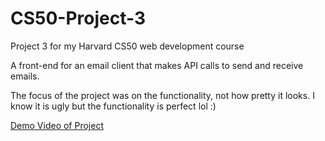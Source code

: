 # CS50-Project-3
Project 3 for my Harvard CS50 web development course

A front-end for an email client that makes API calls to send and receive emails.

The focus of the project was on the functionality, not how pretty it looks. I know it is ugly but the functionality is perfect lol :)

[Demo Video of Project](https://youtu.be/5HNKPDqY92I)
